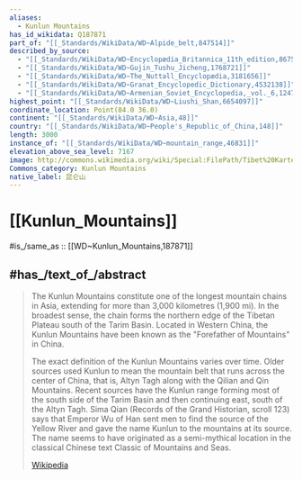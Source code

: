 ```yaml
---
aliases:
  - Kunlun Mountains
has_id_wikidata: Q187871
part_of: "[[_Standards/WikiData/WD~Alpide_belt,847514]]"
described_by_source:
  - "[[_Standards/WikiData/WD~Encyclopædia_Britannica_11th_edition,867541]]"
  - "[[_Standards/WikiData/WD~Gujin_Tushu_Jicheng,1768721]]"
  - "[[_Standards/WikiData/WD~The_Nuttall_Encyclopædia,3181656]]"
  - "[[_Standards/WikiData/WD~Granat_Encyclopedic_Dictionary,4532138]]"
  - "[[_Standards/WikiData/WD~Armenian_Soviet_Encyclopedia,_vol._6,124737633]]"
highest_point: "[[_Standards/WikiData/WD~Liushi_Shan,6654097]]"
coordinate_location: Point(84.0 36.0)
continent: "[[_Standards/WikiData/WD~Asia,48]]"
country: "[[_Standards/WikiData/WD~People's_Republic_of_China,148]]"
length: 3000
instance_of: "[[_Standards/WikiData/WD~mountain_range,46831]]"
elevation_above_sea_level: 7167
image: http://commons.wikimedia.org/wiki/Special:FilePath/Tibet%20Karte%20Topograpisch.png
Commons_category: Kunlun Mountains
native_label: 昆仑山
---
```


# [[Kunlun_Mountains]] 

#is_/same_as :: [[WD~Kunlun_Mountains,187871]] 

## #has_/text_of_/abstract 

> The Kunlun Mountains constitute one of the longest mountain chains in Asia, 
> extending for more than 3,000 kilometres (1,900 mi). In the broadest sense, 
> the chain forms the northern edge of the Tibetan Plateau south of the Tarim Basin. 
> Located in Western China, the Kunlun Mountains have been known as 
> the "Forefather of Mountains" in China.
>
> The exact definition of the Kunlun Mountains varies over time. 
> Older sources used Kunlun to mean the mountain belt that runs across the center of China, 
> that is, Altyn Tagh along with the Qilian and Qin Mountains. Recent sources have the Kunlun range forming most of the south side of the Tarim Basin and then continuing east, south of the Altyn Tagh. Sima Qian (Records of the Grand Historian, scroll 123) says that Emperor Wu of Han sent men to find the source of the Yellow River and gave the name Kunlun to the mountains at its source. The name seems to have originated as a semi-mythical location in the classical Chinese text Classic of Mountains and Seas.
>
> [Wikipedia](https://en.wikipedia.org/wiki/Kunlun%20Mountains) 

